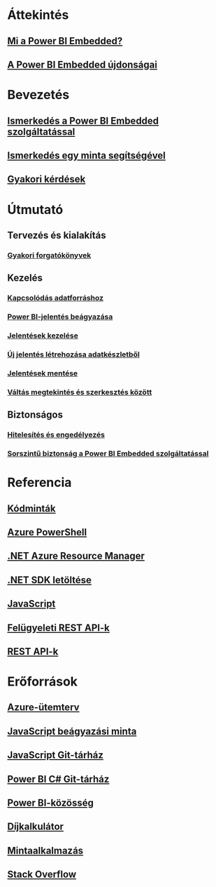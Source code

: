# Áttekintés
## [Mi a Power BI Embedded?](power-bi-embedded-what-is-power-bi-embedded.md)
## [A Power BI Embedded újdonságai](power-bi-embedded-whats-new.md)

# Bevezetés
## [Ismerkedés a Power BI Embedded szolgáltatással](power-bi-embedded-get-started.md)
## [Ismerkedés egy minta segítségével](power-bi-embedded-get-started-sample.md)
## [Gyakori kérdések](power-bi-embedded-faq.md)

# Útmutató
## Tervezés és kialakítás
### [Gyakori forgatókönyvek](power-bi-embedded-scenarios.md)

## Kezelés
### [Kapcsolódás adatforráshoz](power-bi-embedded-connect-datasource.md)
### [Power BI-jelentés beágyazása](power-bi-embedded-embed-report.md)
### [Jelentések kezelése](power-bi-embedded-interact-with-reports.md)
### [Új jelentés létrehozása adatkészletből](power-bi-embedded-create-report-from-dataset.md)
### [Jelentések mentése](power-bi-embedded-save-reports.md)
### [Váltás megtekintés és szerkesztés között](power-bi-embedded-toggle-mode.md)

## Biztonságos
### [Hitelesítés és engedélyezés](power-bi-embedded-app-token-flow.md)
### [Sorszintű biztonság a Power BI Embedded szolgáltatással](power-bi-embedded-rls.md)

# Referencia
## [Kódminták](https://azure.microsoft.com/en-us/resources/samples/?service=power-bi-embedded)
## [Azure PowerShell](/powershell/module/azurerm.powerbiembedded)
## [.NET Azure Resource Manager](/dotnet/api/microsoft.azure.management.powerbiembedded)
## [.NET SDK letöltése](https://www.nuget.org/profiles/powerbi)
## [JavaScript](https://github.com/Microsoft/PowerBI-JavaScript/wiki)
## [Felügyeleti REST API-k](/rest/api/powerbiembedded/)
## [REST API-k](https://msdn.microsoft.com/library/azure/mt711507.aspx)


# Erőforrások
## [Azure-ütemterv](https://azure.microsoft.com/roadmap/?category=intelligence-analytics)
## [JavaScript beágyazási minta](https://microsoft.github.io/PowerBI-JavaScript/demo/)
## [JavaScript Git-tárház](https://github.com/Microsoft/PowerBI-JavaScript)
## [Power BI C# Git-tárház](https://github.com/Microsoft/PowerBI-CSharp)
## [Power BI-közösség](http://community.powerbi.com/t5/Developer/bd-p/Developer)
## [Díjkalkulátor](https://azure.microsoft.com/pricing/calculator/)
## [Mintaalkalmazás](https://github.com/Azure-Samples/power-bi-embedded-integrate-report-into-web-app/)
## [Stack Overflow](http://stackoverflow.com/questions/tagged/powerbi)
